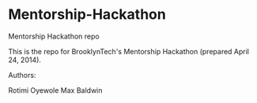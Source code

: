 Mentorship-Hackathon
====================

Mentorship Hackathon repo

This is the repo for BrooklynTech's Mentorship Hackathon (prepared April 24, 2014). 

Authors:

Rotimi Oyewole
Max Baldwin


